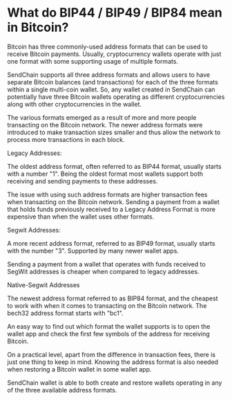 # What do BIP44 / BIP49 / BIP84 mean in Bitcoin?

Bitcoin has three commonly-used address formats that can be used to receive Bitcoin payments. Usually, cryptocurrency wallets operate with just one format with some supporting usage of multiple formats.

SendChain supports all three address formats and allows users to have separate Bitcoin balances (and transactions) for each of the three formats within a single multi-coin wallet. So, any wallet created in SendChain can potentially have three Bitcoin wallets operating as different cryptocurrencies along with other cryptocurrencies in the wallet.

The various formats emerged as a result of more and more people transacting on the Bitcoin network. The newer address formats were introduced to make transaction sizes smaller and thus allow the network to process more transactions in each block.

Legacy Addresses:

The oldest address format, often referred to as BIP44 format, usually starts with a number "1". Being the oldest format most wallets support both receiving and sending payments to these addresses.

The issue with using such address formats are higher transaction fees when transacting on the Bitcoin network. Sending a payment from a wallet that holds funds previously received to a Legacy Address Format is more expensive than when the wallet uses other formats.


Segwit Addresses:

A more recent address format, referred to as BIP49 format, usually starts with the number "3". Supported by many newer wallet apps.

Sending a payment from a wallet that operates with funds received to SegWit addresses is cheaper when compared to legacy addresses.


Native-Segwit Addresses

The newest address format referred to as BIP84 format, and the cheapest to work with when it comes to transacting on the Bitcoin network. The bech32 address format starts with "bc1".

An easy way to find out which format the wallet supports is to open the wallet app and check the first few symbols of the address for receiving Bitcoin.

On a practical level, apart from the difference in transaction fees, there is just one thing to keep in mind. Knowing the address format is also needed when restoring a Bitcoin wallet in some wallet app.

SendChain wallet is able to both create and restore wallets operating in any of the three available address formats.

